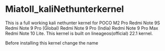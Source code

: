 # Miatoll_kaliNethunterkernel
This is a full working kali nethunter kernel for POCO M2 Pro Redmi Note 9S Redmi Note 9 Pro (Global) Redmi Note 9 Pro (India) Redmi Note 9 Pro Max Redmi Note 10 Lite. 
This kernel is built on lineageos(official) 22.1 kernel.

Before installing this kernel change the name

